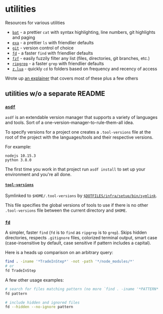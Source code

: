 # utilities

Resources for various utilities

- [`bat`](./bat) - a prettier `cat` with syntax highlighting, line numbers, git highlights and paging
- [`exa`](./exa) - a prettier `ls` with friendlier defaults
- [`git`](./git) - version control of choice
- [`fd`](#fd) - a faster `find` with friendlier defaults
- [`fzf`](./fzf) - easily fuzzily filter any list (files, directories, git branches, etc.)
- [`ripgrep`](./ripgrep) - a faster `grep` with friendlier defaults
- [`z.lua`](https://github.com/skywind3000/z.lua) - quickly `cd` to folders based on frequency and recency of access

Wrote up [an explainer](https://gist.github.com/nathanshelly/4b7020d09d413cab823914b06162145a) that covers most of these plus a few others

## utilities w/o a separate README

### [`asdf`](https://github.com/asdf-vm/asdf)

`asdf` is an extendable version manager that supports a variety of languages and tools. Sort of a one-version-manager-to-rule-them-all idea.

To specify versions for a project one creates a `.tool-versions` file at the root of the project with the languages/tools and their respective versions.

For example:

```shell
nodejs 10.15.3
python 3.8.0
```

The first time you work in that project run `asdf install` to set up your environment and you're all done.

#### [`tool-versions`](../tool-versions)

Symlinked to `$HOME/.tool-versions` by [`$DOTFILES/infra/setup/bin/symlink`](../../infra/setup/bin/symlink).

This file specifies the global versions of tools to use if there is no other `.tool-versions` file between the current directory and `$HOME`.

### [`fd`](https://github.com/sharkdp/fd)

A simpler, faster `find` (`fd` is to `find` as `ripgrep` is to `grep`). Skips hidden directories, respects `.gitignore` files, colorized terminal output, smart case (case-insensitive by default, case sensitive if pattern includes a capital).

Here is a heads up comparison on an arbitrary query:

```zsh
find . -iname '*TradeInStep*' -not -path '*/node_modules/*'
# or
fd TradeInStep
```

A few other usage examples:

```zsh
# search for files matching pattern (no more `find . -iname '*PATTERN*'`)
fd pattern

# include hidden and ignored files
fd --hidden --no-ignore pattern
```
